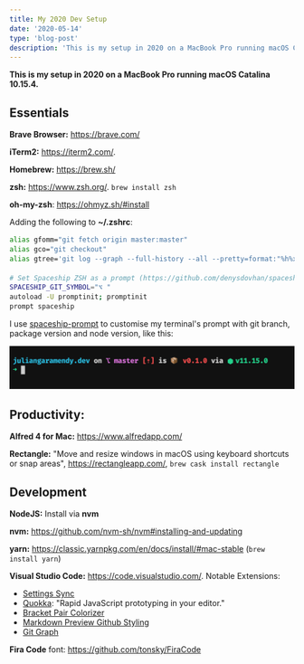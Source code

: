 ```yaml
---
title: My 2020 Dev Setup
date: '2020-05-14'
type: 'blog-post'
description: 'This is my setup in 2020 on a MacBook Pro running macOS Catalina 10.15.4.'
---
```


**This is my setup in 2020 on a MacBook Pro running macOS Catalina 10.15.4.**

## Essentials

**Brave Browser:** https://brave.com/

**iTerm2:** https://iterm2.com/.

**Homebrew:** https://brew.sh/

**zsh:** https://www.zsh.org/. `brew install zsh`

**oh-my-zsh**: https://ohmyz.sh/#install

Adding the following to **~/.zshrc**:

```bash
alias gfomm="git fetch origin master:master"
alias gco="git checkout"
alias gtree='git log --graph --full-history --all --pretty=format:"%h%x09%d%x20%s"'

# Set Spaceship ZSH as a prompt (https://github.com/denysdovhan/spaceship-prompt)
SPACESHIP_GIT_SYMBOL="⌥ "
autoload -U promptinit; promptinit
prompt spaceship
```

I use [spaceship-prompt](https://github.com/denysdovhan/spaceship-prompt) to customise my terminal's prompt with git branch, package version and node version, like this:

![spaceshipprompt](./spaceship-prompt.png)

## Productivity:

**Alfred 4 for Mac:** https://www.alfredapp.com/

**Rectangle:** "Move and resize windows in macOS using keyboard shortcuts or snap areas", https://rectangleapp.com/, `brew cask install rectangle`

## Development

**NodeJS:** Install via **nvm**

**nvm:** https://github.com/nvm-sh/nvm#installing-and-updating

**yarn:** https://classic.yarnpkg.com/en/docs/install/#mac-stable (`brew install yarn`)

**Visual Studio Code:** https://code.visualstudio.com/. Notable Extensions:

- [Settings Sync](https://marketplace.visualstudio.com/items?itemName=Shan.code-settings-sync)
- [Quokka](https://quokkajs.com/): "Rapid JavaScript prototyping in your editor."
- [Bracket Pair Colorizer](https://marketplace.visualstudio.com/items?itemName=CoenraadS.bracket-pair-colorizer)
- [Markdown Preview Github Styling](https://marketplace.visualstudio.com/items?itemName=bierner.markdown-preview-github-styles)
- [Git Graph](https://marketplace.visualstudio.com/items?itemName=mhutchie.git-graph)

**Fira Code** font: https://github.com/tonsky/FiraCode
